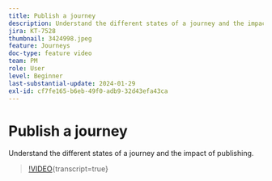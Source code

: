 ```yaml
---
title: Publish a journey
description: Understand the different states of a journey and the impact of publishing.
jira: KT-7528
thumbnail: 3424998.jpeg
feature: Journeys
doc-type: feature video
team: PM
role: User
level: Beginner
last-substantial-update: 2024-01-29
exl-id: cf7fe165-b6eb-49f0-adb9-32d43efa43ca
---
```

# Publish a journey

Understand the different states of a journey and the impact of publishing.

>[!VIDEO](https://video.tv.adobe.com/v/3424998?quality=12&learn=on){transcript=true}

